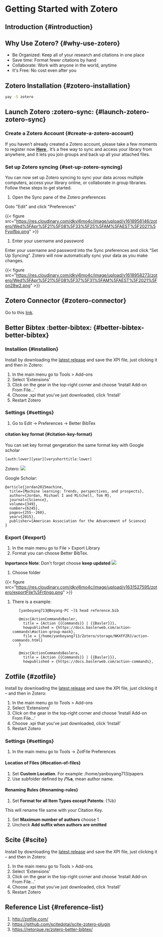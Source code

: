 # Getting Started with Zotero


## Introduction {#introduction}


## Why Use Zotero? {#why-use-zotero}

-   Be Organized: Keep all of your research and citations in one place
-   Save time: Format fewer citations by hand
-   Collaborate: Work with anyone in the world, anytime
-   It's Free: No cost even after you


## Zotero Installation {#zotero-installation}

```bash
yay -S zotero
```


## Launch Zotero :zotero-sync: {#launch-zotero-zotero-sync}


### Create a Zotero Account {#create-a-zotero-account}

If you haven’t already created a Zotero account, please take a few moments to register now [ **Here** ](https://www.zotero.org/user/register). It’s a free way to sync and access your library from anywhere, and it lets you join groups and back up all your attached files.


### Set up Zotero syncing {#set-up-zotero-syncing}

You can now set up Zotero syncing to sync your data across multiple computers, access your library online, or collaborate in group libraries. Follow these steps to get started.

1.  Open the Sync pane of the Zotero preferences

Goto "Edit" and click "Preferences"

{{< figure src="https://res.cloudinary.com/dkvj6mo4c/image/upload/v1618958146/zotero/Wed%5FApr%5F21%5F08%5F33%5F25%5FAM%5FAEST%5F2021%5Fyoifbp.png" >}}

1.  Enter your username and password

Enter your username and password into the Sync preferences and click “Set Up Syncing”. Zotero will now automatically sync your data as you make changes.

{{< figure src="https://res.cloudinary.com/dkvj6mo4c/image/upload/v1618958273/zotero/Wed%5FApr%5F21%5F08%5F37%5F31%5FAM%5FAEST%5F2021%5Fon28w2.png" >}}


## Zotero Connector {#zotero-connector}

Go to this [link](https://chrome.google.com/webstore/detail/zotero-connector/ekhagklcjbdpajgpjgmbionohlpdbjgc).


## Better Bibtex :better-bibtex: {#better-bibtex-better-bibtex}


### Instaliion {#instaliion}

Install by downloading the [latest release](https://github.com/retorquere/zotero-better-bibtex/releases/tag/v5.4.29) and save the XPI file, just clicking it and then in Zotero:

1.  In the main menu go to Tools > Add-ons
2.  Select ‘Extensions’
3.  Click on the gear in the top-right corner and choose ‘Install Add-on From File…’
4.  Choose .xpi that you’ve just downloaded, click ‘Install’
5.  Restart Zotero


### Settings {#settings}

1.  Go to Edit -> Preferences -> Better BibTex


#### citation key format {#citation-key-format}

You can set key format gengeration the same format key with Google scholar

```file
[auth:lower][year][veryshorttitle:lower]
```

Zotero:
![](https://res.cloudinary.com/dkvj6mo4c/image/upload/v1631529034/zotero/citationKey%5F000%5Fgnoo2l.png)

Google Scholar:

```file
@article{jordan2015machine,
  title={Machine learning: Trends, perspectives, and prospects},
  author={Jordan, Michael I and Mitchell, Tom M},
  journal={Science},
  volume={349},
  number={6245},
  pages={255--260},
  year={2015},
  publisher={American Association for the Advancement of Science}
}
```


### Export {#export}

1.  In the main menu go to File > Export Library
2.  Format you can choose Better BibTex.

****Inportance Note****: Don't forget choose ****keep updated****
![](https://res.cloudinary.com/dkvj6mo4c/image/upload/v1631527429/zotero/export%5Filg1il.png)

1.  Choose folder

{{< figure src="https://res.cloudinary.com/dkvj6mo4c/image/upload/v1631527595/zotero/exportFile%5Frtlngo.png" >}}

1.  There is a example:

    ```console
       [yanboyang713@Boyang-PC ~]$ head reference.bib

       @misc{ActionCommandsBasler,
         title = {Action {{Commands}} | {{Basler}}},
         howpublished = {https://docs.baslerweb.com/action-commands\#action-group-mask},
         file = {/home/yanboyang713/Zotero/storage/NKXFFZRJ/action-commands.html}
       }

       @misc{ActionCommandsBaslera,
         title = {Action {{Commands}} | {{Basler}}},
         howpublished = {https://docs.baslerweb.com/action-commands},
    ```


## Zotfile {#zotfile}

Install by downloading the [latest release](https://github.com/jlegewie/zotfile/releases/) and save the XPI file, just clicking it – and then in Zotero:

1.  In the main menu go to Tools > Add-ons
2.  Select ‘Extensions’
3.  Click on the gear in the top-right corner and choose ‘Install Add-on From File…’
4.  Choose .xpi that you’ve just downloaded, click ‘Install’
5.  Restart Zotero


### Settings {#settings}

1.  In the main menu go to Tools -> ZotFile Preferences


#### Location of Files {#location-of-files}

1.  Set ****Custom Location****. For example: /home/yanboyang713/papers
2.  Use subfolder defined by ****/%a****, mean author name.


#### Renaming Rules {#renaming-rules}

1.  Set **Format for all Item Types except Patents**: {%b}

This will rename file same with your Citation Key.

1.  Set **Maximum number of authors** choose 1
2.  Uncheck **Add suffix when authors are omitted**


## Scite {#scite}

Install by downloading the [latest release](https://github.com/scitedotai/scite-zotero-plugin/releases)  and save the XPI file, just clicking it – and then in Zotero:

1.  In the main menu go to Tools > Add-ons
2.  Select ‘Extensions’
3.  Click on the gear in the top-right corner and choose ‘Install Add-on From File…’
4.  Choose .xpi that you’ve just downloaded, click ‘Install’
5.  Restart Zotero


## Reference List {#reference-list}

1.  <http://zotfile.com/>
2.  <https://github.com/scitedotai/scite-zotero-plugin>
3.  <https://retorque.re/zotero-better-bibtex/>

